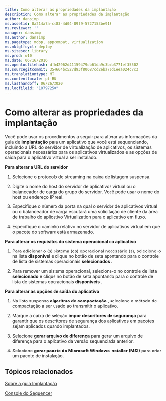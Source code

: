 ```yaml
---
title: Como alterar as propriedades da implantação
description: Como alterar as propriedades da implantação
author: dansimp
ms.assetid: 0a214a7a-cc83-4d04-89f9-5727153be918
ms.reviewer: ''
manager: dansimp
ms.author: dansimp
ms.pagetype: mdop, appcompat, virtualization
ms.mktglfcycl: deploy
ms.sitesec: library
ms.prod: w10
ms.date: 06/16/2016
ms.openlocfilehash: dfb42962d41159479db61da9c3beb3771ef35502
ms.sourcegitcommit: 354664bc527d93f80687cd2eba70d1eea024c7c3
ms.translationtype: MT
ms.contentlocale: pt-BR
ms.lasthandoff: 06/26/2020
ms.locfileid: "10797250"
---
```

# Como alterar as propriedades da implantação


Você pode usar os procedimentos a seguir para alterar as informações da guia de **implantação** para um aplicativo que você está sequenciando, incluindo a URL do servidor de virtualização de aplicativos, os sistemas operacionais necessários para os aplicativos virtualizados e as opções de saída para o aplicativo virtual a ser instalado.

**Para alterar a URL do servidor**

1.  Selecione o protocolo de streaming na caixa de listagem suspensa.

2.  Digite o nome do host do servidor de aplicativos virtual ou o balanceador de carga do grupo do servidor. Você pode usar o nome do host ou endereço IP real.

3.  Especifique o número da porta na qual o servidor de aplicativos virtual ou o balanceador de carga escutará uma solicitação de cliente da área de trabalho do aplicativo Virtualization para o aplicativo em fluxo.

4.  Especifique o caminho relativo no servidor de aplicativos virtual em que o pacote do software está armazenado.

**Para alterar os requisitos do sistema operacional do aplicativo**

1.  Para adicionar o (s) sistema (es) operacional necessário (s), selecione-o na lista **disponível** e clique no botão de seta apontando para o controle de lista de sistemas operacionais **selecionados** .

2.  Para remover um sistema operacional, selecione-o no controle de lista **selecionado** e clique no botão de seta apontando para o controle de lista de sistemas operacionais **disponíveis** .

**Para alterar as opções de saída do aplicativo**

1.  Na lista suspensa **algoritmo de compactação** , selecione o método de compactação a ser usado ao transmitir o aplicativo.

2.  Marque a caixa de seleção **impor descritores de segurança** para garantir que os descritores de segurança dos aplicativos em pacotes sejam aplicados quando implantados.

3.  Selecione **gerar arquivo de diferença** para gerar um arquivo de diferença para o aplicativo da versão sequenciada anterior.

4.  Selecione **gerar pacote do Microsoft Windows Installer (MSI)** para criar um pacote de instalação.

## Tópicos relacionados


[Sobre a guia Implantação](about-the-deployment-tab.md)

[Console do Sequencer](sequencer-console.md)

 

 





